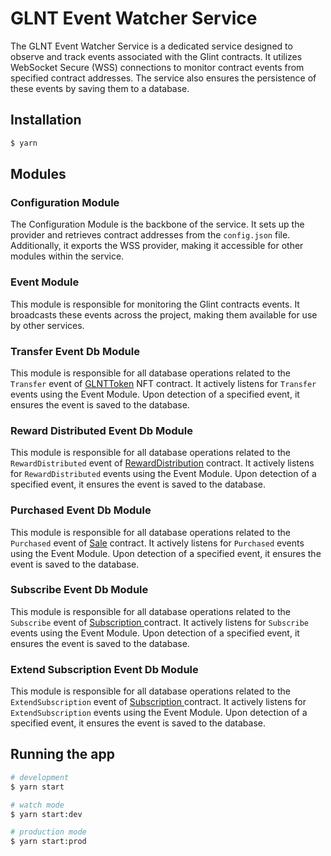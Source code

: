 # GLNT Event Watcher Service

The GLNT Event Watcher Service is a dedicated service designed to observe and track events associated with the Glint contracts. It utilizes WebSocket Secure (WSS) connections to monitor contract events from specified contract addresses. The service also ensures the persistence of these events by saving them to a database.

## Installation

```bash
$ yarn
```

## Modules

### Configuration Module

The Configuration Module is the backbone of the service. It sets up the provider and retrieves contract addresses from the `config.json` file. Additionally, it exports the WSS provider, making it accessible for other modules within the service.

### Event Module

This module is responsible for monitoring the Glint contracts events. It broadcasts these events across the project, making them available for use by other services.

### Transfer Event Db Module

This module is responsible for all database operations related to the `Transfer` event of [GLNTToken](https://github.com/blockscope-ai/glnt-nft-mint-contract/blob/main/contracts/GLNTToken.sol) NFT contract. It actively listens for `Transfer` events using the Event Module. Upon detection of a specified event, it ensures the event is saved to the database.

### Reward Distributed Event Db Module

This module is responsible for all database operations related to the `RewardDistributed` event of [RewardDistribution](https://github.com/blockscope-ai/glnt-reward-distribution-contract/blob/main/contracts/RewardDistribution.sol) contract. It actively listens for `RewardDistributed` events using the Event Module. Upon detection of a specified event, it ensures the event is saved to the database.

### Purchased Event Db Module

This module is responsible for all database operations related to the `Purchased` event of [Sale](https://github.com/blockscope-ai/glnt-subscription-sale-contract/blob/main/contracts/Sale.sol) contract. It actively listens for `Purchased` events using the Event Module. Upon detection of a specified event, it ensures the event is saved to the database.

### Subscribe Event Db Module

This module is responsible for all database operations related to the `Subscribe` event of [Subscription ](https://github.com/blockscope-ai/glnt-subscription-sale-contract/blob/main/contracts/Subscription.sol) contract. It actively listens for `Subscribe` events using the Event Module. Upon detection of a specified event, it ensures the event is saved to the database.

### Extend Subscription Event Db Module

This module is responsible for all database operations related to the `ExtendSubscription` event of [Subscription ](https://github.com/blockscope-ai/glnt-subscription-sale-contract/blob/main/contracts/Subscription.sol) contract. It actively listens for `ExtendSubscription` events using the Event Module. Upon detection of a specified event, it ensures the event is saved to the database.

## Running the app

```bash
# development
$ yarn start

# watch mode
$ yarn start:dev

# production mode
$ yarn start:prod
```
